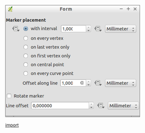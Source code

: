 ![](../images/QgsMarkerLineSymbolLayerV2Widget-standalone.png)

[import](../gui/qgis-sample-QgsMarkerLineSymbolLayerV2Widget.py)
